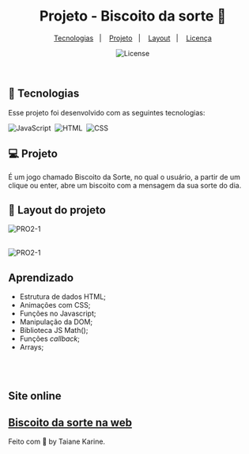 
<h1 align="center"> Projeto - Biscoito da sorte 🤞</h1>

<p align="center">
  <a href="#-tecnologias">Tecnologias</a>&nbsp;&nbsp;&nbsp;|&nbsp;&nbsp;&nbsp;
  <a href="#-projeto">Projeto</a>&nbsp;&nbsp;&nbsp;|&nbsp;&nbsp;&nbsp;
  <a href="#-layout">Layout</a>&nbsp;&nbsp;&nbsp;|&nbsp;&nbsp;&nbsp;
  <a href="#memo-licença">Licença</a>
</p>

<p align="center">
  <img alt="License" src="https://img.shields.io/static/v1?label=license&message=MIT&color=49AA26&labelColor=000000">
</p>

<br>

## 🚀 Tecnologias

Esse projeto foi desenvolvido com as seguintes tecnologias:

![JavaScript](https://img.shields.io/badge/-JavaScript-05122A?style=flat&logo=javascript)&nbsp;
![HTML](https://img.shields.io/badge/-HTML-05122A?style=flat&logo=HTML5)&nbsp;
![CSS](https://img.shields.io/badge/-CSS-05122A?style=flat&logo=CSS3&logoColor=1572B6)&nbsp;


## 💻 Projeto

É um jogo chamado Biscoito da Sorte, no qual o usuário, a partir de um clique ou enter, abre um biscoito com a mensagem da sua sorte do dia.

## 🔖 Layout do projeto

![PRO2-1](https://user-images.githubusercontent.com/94652702/218363730-55601803-bc21-4fce-949c-b27bdbe6bb80.png)
<br>
<br>

![PRO2-1](https://user-images.githubusercontent.com/94652702/218363797-62de348f-f459-4876-9943-dfb474fb4f97.png)

## Aprendizado

- Estrutura de dados HTML;
- Animações com CSS;
- Funções no Javascript;
- Manipulação da DOM;
- Biblioteca JS Math();
- Funções *callback*;
- Arrays;

<br>
<br>

## Site online
[Biscoito da sorte na web](https://biscoito-da-sorte-beta.vercel.app/)
---

Feito com 🧡 by Taiane Karine.
